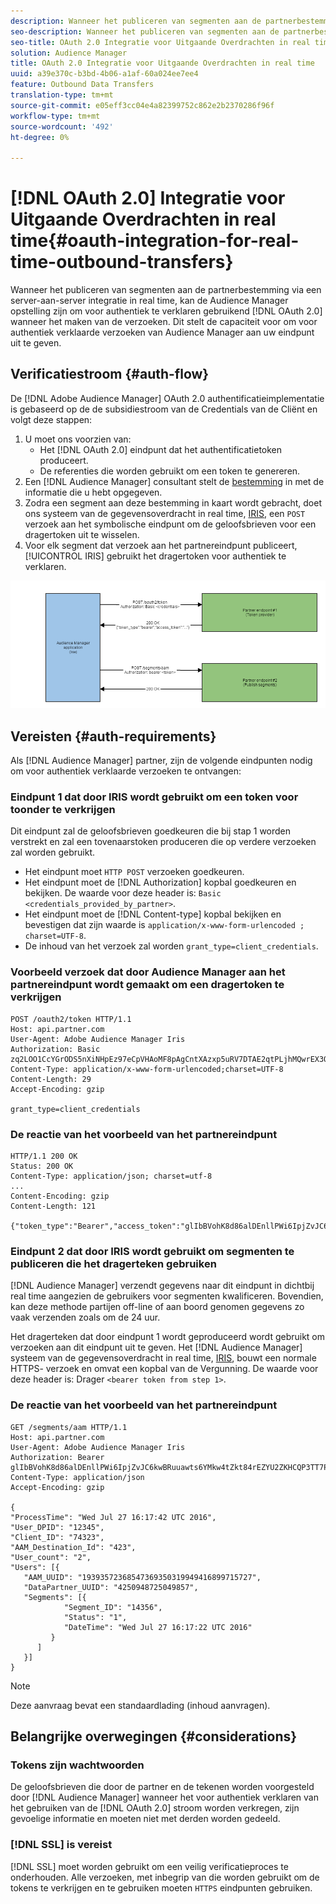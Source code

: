 ```yaml
---
description: Wanneer het publiceren van segmenten aan de partnerbestemming via een server-aan-server integratie in real time, kan de Audience Manager opstelling zijn om het gebruiken van OAuth 2.0 voor authentiek te verklaren wanneer het maken van de verzoeken. Dit stelt de capaciteit voor om voor authentiek verklaarde verzoeken van Audience Manager aan uw eindpunt uit te geven.
seo-description: Wanneer het publiceren van segmenten aan de partnerbestemming via een server-aan-server integratie in real time, kan de Audience Manager opstelling zijn om het gebruiken van OAuth 2.0 voor authentiek te verklaren wanneer het maken van de verzoeken. Dit stelt de capaciteit voor om voor authentiek verklaarde verzoeken van Audience Manager aan uw eindpunt uit te geven.
seo-title: OAuth 2.0 Integratie voor Uitgaande Overdrachten in real time
solution: Audience Manager
title: OAuth 2.0 Integratie voor Uitgaande Overdrachten in real time
uuid: a39e370c-b3bd-4b06-a1af-60a024ee7ee4
feature: Outbound Data Transfers
translation-type: tm+mt
source-git-commit: e05eff3cc04e4a82399752c862e2b2370286f96f
workflow-type: tm+mt
source-wordcount: '492'
ht-degree: 0%

---
```



# [!DNL OAuth 2.0] Integratie voor Uitgaande Overdrachten in real time{#oauth-integration-for-real-time-outbound-transfers}

Wanneer het publiceren van segmenten aan de partnerbestemming via een server-aan-server integratie in real time, kan de Audience Manager opstelling zijn om voor authentiek te verklaren gebruikend [!DNL OAuth 2.0] wanneer het maken van de verzoeken. Dit stelt de capaciteit voor om voor authentiek verklaarde verzoeken van Audience Manager aan uw eindpunt uit te geven.

## Verificatiestroom {#auth-flow}

De [!DNL Adobe Audience Manager] OAuth 2.0 [](https://tools.ietf.org/html/rfc6749#section-4.4) authentificatieimplementatie is gebaseerd op de de subsidiestroom van de Credentials van de Cliënt en volgt deze stappen:

1. U moet ons voorzien van:
   * Het [!DNL OAuth 2.0] eindpunt dat het authentificatietoken produceert.
   * De referenties die worden gebruikt om een token te genereren.
1. Een [!DNL Audience Manager] consultant stelt de [bestemming](../../../features/destinations/destinations.md) in met de informatie die u hebt opgegeven.
1. Zodra een segment aan deze bestemming in kaart wordt gebracht, doet ons systeem van de gegevensoverdracht in real time, [IRIS](../../../reference/system-components/components-data-action.md#iris), een `POST` verzoek aan het symbolische eindpunt om de geloofsbrieven voor een dragertoken uit te wisselen.
1. Voor elk segment dat verzoek aan het partnereindpunt publiceert, [!UICONTROL IRIS] gebruikt het dragertoken voor authentiek te verklaren.

![](assets/oauth2-iris.png)

## Vereisten {#auth-requirements}

Als [!DNL Audience Manager] partner, zijn de volgende eindpunten nodig om voor authentiek verklaarde verzoeken te ontvangen:

### Eindpunt 1 dat door IRIS wordt gebruikt om een token voor toonder te verkrijgen

Dit eindpunt zal de geloofsbrieven goedkeuren die bij stap 1 worden verstrekt en zal een tovenaarstoken produceren die op verdere verzoeken zal worden gebruikt.

* Het eindpunt moet `HTTP POST` verzoeken goedkeuren.
* Het eindpunt moet de [!DNL Authorization] kopbal goedkeuren en bekijken. De waarde voor deze header is: `Basic <credentials_provided_by_partner>`.
* Het eindpunt moet de [!DNL Content-type] kopbal bekijken en bevestigen dat zijn waarde is `application/x-www-form-urlencoded ; charset=UTF-8`.
* De inhoud van het verzoek zal worden `grant_type=client_credentials`.

### Voorbeeld verzoek dat door Audience Manager aan het partnereindpunt wordt gemaakt om een dragertoken te verkrijgen

```
POST /oauth2/token HTTP/1.1
Host: api.partner.com
User-Agent: Adobe Audience Manager Iris
Authorization: Basic zq2LOO1CcYGrODS5nXiNHpEz97eCpVHAoMF8pAgCntXAzxp5uRV7DTAE2qtPLjhMQwrEX3O6MHV4S
Content-Type: application/x-www-form-urlencoded;charset=UTF-8
Content-Length: 29
Accept-Encoding: gzip
  
grant_type=client_credentials
```

### De reactie van het voorbeeld van het partnereindpunt

```
HTTP/1.1 200 OK
Status: 200 OK
Content-Type: application/json; charset=utf-8
...
Content-Encoding: gzip
Content-Length: 121
  
{"token_type":"Bearer","access_token":"glIbBVohK8d86alDEnllPWi6IpjZvJC6kwBRuuawts6YMkw4tZkt84rEZYU2ZKHCQP3TT7PnzCQPI0yY"}
```

### Eindpunt 2 dat door IRIS wordt gebruikt om segmenten te publiceren die het dragerteken gebruiken

[!DNL Audience Manager] verzendt gegevens naar dit eindpunt in dichtbij real time aangezien de gebruikers voor segmenten kwalificeren. Bovendien, kan deze methode partijen off-line of aan boord genomen gegevens zo vaak verzenden zoals om de 24 uur.

Het dragerteken dat door eindpunt 1 wordt geproduceerd wordt gebruikt om verzoeken aan dit eindpunt uit te geven. Het [!DNL Audience Manager] systeem van de gegevensoverdracht in real time, [IRIS](../../../reference/system-components/components-data-action.md#iris), bouwt een normale HTTPS- verzoek en omvat een kopbal van de Vergunning. De waarde voor deze header is: Drager `<bearer token from step 1>`.

### De reactie van het voorbeeld van het partnereindpunt

```
GET /segments/aam HTTP/1.1
Host: api.partner.com
User-Agent: Adobe Audience Manager Iris
Authorization: Bearer glIbBVohK8d86alDEnllPWi6IpjZvJC6kwBRuuawts6YMkw4tZkt84rEZYU2ZKHCQP3TT7PnzCQPI0yY
Content-Type: application/json
Accept-Encoding: gzip
   
{
"ProcessTime": "Wed Jul 27 16:17:42 UTC 2016",
"User_DPID": "12345",
"Client_ID": "74323",
"AAM_Destination_Id": "423",
"User_count": "2",
"Users": [{
   "AAM_UUID": "19393572368547369350319949416899715727",
   "DataPartner_UUID": "4250948725049857",
   "Segments": [{
            "Segment_ID": "14356",
            "Status": "1",
            "DateTime": "Wed Jul 27 16:17:22 UTC 2016"
         }
      ]
   }]
}
```

>[!NOTE]
>
>Deze aanvraag bevat een standaardlading (inhoud aanvragen).

## Belangrijke overwegingen {#considerations}

### Tokens zijn wachtwoorden

De geloofsbrieven die door de partner en de tekenen worden voorgesteld door [!DNL Audience Manager] wanneer het voor authentiek verklaren van het gebruiken van de [!DNL OAuth 2.0] stroom worden verkregen, zijn gevoelige informatie en moeten niet met derden worden gedeeld.

### [!DNL SSL] is vereist

[!DNL SSL] moet worden gebruikt om een veilig verificatieproces te onderhouden. Alle verzoeken, met inbegrip van die worden gebruikt om de tokens te verkrijgen en te gebruiken moeten `HTTPS` eindpunten gebruiken.